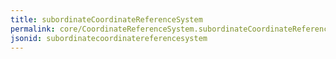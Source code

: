 ```yaml
---
title: subordinateCoordinateReferenceSystem
permalink: core/CoordinateReferenceSystem.subordinateCoordinateReferenceSystem.html
jsonid: subordinatecoordinatereferencesystem
---
```

